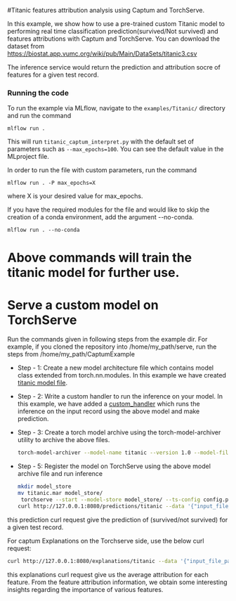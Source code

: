 #Titanic features attribution analysis using Captum and TorchServe.

In this example, we show how to use a pre-trained custom Titanic model to performing real time classification prediction(survived/Not survived) and features attributions with Captum and TorchServe. You can download the dataset from https://biostat.app.vumc.org/wiki/pub/Main/DataSets/titanic3.csv 

The inference service would return the prediction and attribution socre of features for a given test record.

### Running the code

To run the example via MLflow, navigate to the `examples/Titanic/` directory and run the command

```
mlflow run .

```

This will run `titanic_captum_interpret.py` with the default set of parameters such as `--max_epochs=100`. You can see the default value in the MLproject file.

In order to run the file with custom parameters, run the command

```
mlflow run . -P max_epochs=X
```

where X is your desired value for max_epochs.

If you have the required modules for the file and would like to skip the creation of a conda environment, add the argument --no-conda.

```
mlflow run . --no-conda
```

# Above commands will train the titanic model for further use.


# Serve a custom model on TorchServe

Run the commands given in following steps from the example dir. For example, if you cloned the repository into /home/my_path/serve, run the steps from /home/my_path/CaptumExample

 * Step - 1: Create a new model architecture file which contains model class extended from torch.nn.modules. In this example we have created [titanic model file](titanic.py).
 * Step - 2: Write a custom handler to run the inference on your model. In this example, we have added a [custom_handler](titanic_handler.py) which runs the inference on the input record using the above model and make prediction.
 * Step - 3: Create a torch model archive using the torch-model-archiver utility to archive the above files.
 
    ```bash
    torch-model-archiver --model-name titanic --version 1.0 --model-file titanic.py --serialized-file titanic_state_dict.pt  --handler  titanic_handler.py --extra-file index_to_name.json
    ```
   
 * Step - 5: Register the model on TorchServe using the above model archive file and run inference
   
    ```bash
    mkdir model_store
    mv titanic.mar model_store/
     torchserve --start --model-store model_store/ --ts-config config.properties
    curl http://127.0.0.1:8080/predictions/titanic --data '{"input_file_path" : "/home/ubuntu/titanic/test_data/titanic_survived.csv"}'
    ```
this prediction curl request give the prediction of (survived/not survived) for a given test record.

For captum Explanations on the Torchserve side, use the below curl request:

```bash
curl http://127.0.0.1:8080/explanations/titanic --data '{"input_file_path" : "/home/ubuntu/titanic/data/titanic_survived.csv"}'
```

this explanations curl request give us the average attribution for each feature. From the feature attribution information, we obtain some interesting insights regarding the importance of various features.
